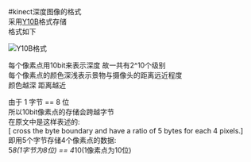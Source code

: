 #kinect深度图像的格式    
采用[Y10B](http://img3.douban.com/view/photo/large/public/p2234561615.jpg)格式存储  
格式如下   
 
![ Y10B格式 ](http://img3.douban.com/view/photo/large/public/p2234561615.jpg)

每个像素点用10bit来表示深度 
故一共有2^10个级别    
每个像素点的颜色深浅表示景物与摄像头的距离远近程度   
颜色越深 距离越近    

由于 1 字节 == 8 位    
所以10bit像素点的存储会跨越字节     
在原文中是这样表述的:    
[ cross the byte boundary and have a ratio of 5 bytes for each 4 pixels.]  
即用5个字节存储4个像素点的数据:  
5*8(1字节为8位) == 4*10(1像素点为10位)

